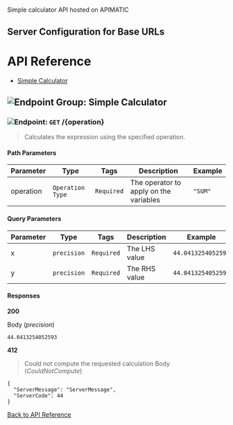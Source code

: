 # 

Simple calculator API hosted on APIMATIC



## Server Configuration for Base URLs







# <a name="api_reference"></a>API Reference

* [Simple Calculator](#simple_calculator)

## <a name="simple_calculator"></a>![Endpoint Group: ](https://apidocs.io/img/class.png "Simple Calculator") Simple Calculator


### <a name="calculate"></a>![Endpoint: ](https://apidocs.io/img/method.png "Calculate") `GET` /{operation}

> Calculates the expression using the specified operation.



#### Path Parameters
| Parameter | Type | Tags | Description | Example |
|-----------|------| ---- |-------------| ------- |
| operation | `Operation Type` |  ``` Required ```  | The operator to apply on the variables | `"SUM"` | 

#### Query Parameters
| Parameter | Type | Tags | Description | Example |
|-----------|------| ---- |-------------| ------- |
| x | `precision` |  ``` Required ```  | The LHS value | `44.0413254052593` | 
| y | `precision` |  ``` Required ```  | The RHS value | `44.0413254052593` | 

#### Responses
**200** 

Body (_precision_) 
```
44.0413254052593
```


**412** 

> Could not compute the requested calculation
Body (_CouldNotCompute_) 
```
{
  "ServerMessage": "ServerMessage",
  "ServerCode": 44
}
```


[Back to API Reference](#api_reference)

